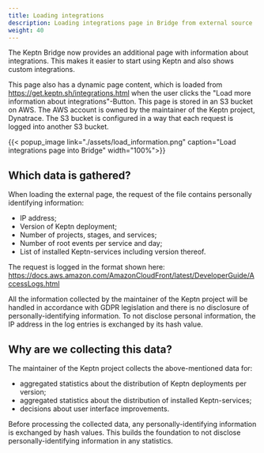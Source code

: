 ```yaml
---
title: Loading integrations
description: Loading integrations page in Bridge from external source
weight: 40
---
```


The Keptn Bridge now provides an additional page with information about integrations. This makes it easier to start using Keptn and also shows custom integrations.

This page also has a dynamic page content, which is loaded from https://get.keptn.sh/integrations.html when the user clicks the "Load more information about integrations"-Button. This page is stored in an S3 bucket on AWS. The AWS account is owned by the maintainer of the Keptn project, Dynatrace. The S3 bucket is configured in a way that each request is logged into another S3 bucket.

{{< popup_image
        link="./assets/load_information.png"
        caption="Load integrations page into Bridge"
        width="100%">}}

## Which data is gathered?

When loading the external page, the request of the file contains personally identifying information:

*	IP address;
*	Version of Keptn deployment;
*	Number of projects, stages, and services;
*	Number of root events per service and day;
*	List of installed Keptn-services including version thereof.

The request is logged in the format shown here: https://docs.aws.amazon.com/AmazonCloudFront/latest/DeveloperGuide/AccessLogs.html

All the information collected by the maintainer of the Keptn project will be handled in accordance with GDPR legislation and there is no disclosure of personally-identifying information. To not disclose personal information, the IP address in the log entries is exchanged by its hash value.

## Why are we collecting this data?

The maintainer of the Keptn project collects the above-mentioned data for:

* aggregated statistics about the distribution of Keptn deployments per version;
* aggregated statistics about the distribution of installed Keptn-services;
* decisions about user interface improvements.

Before processing the collected data, any personally-identifying information is exchanged by hash values. This builds the foundation to not disclose personally-identifying information in any statistics. 
